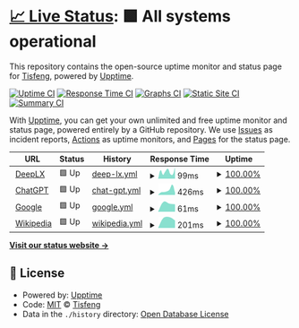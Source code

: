 # [📈 Live Status](https://Tisfeng.github.io/Upptime): <!--live status--> **🟩 All systems operational**

This repository contains the open-source uptime monitor and status page for [Tisfeng](https://Tisfeng.github.io/Upptime), powered by [Upptime](https://github.com/upptime/upptime).

[![Uptime CI](https://github.com/Tisfeng/Upptime/workflows/Uptime%20CI/badge.svg)](https://github.com/Tisfeng/Upptime/actions?query=workflow%3A%22Uptime+CI%22)
[![Response Time CI](https://github.com/Tisfeng/Upptime/workflows/Response%20Time%20CI/badge.svg)](https://github.com/Tisfeng/Upptime/actions?query=workflow%3A%22Response+Time+CI%22)
[![Graphs CI](https://github.com/Tisfeng/Upptime/workflows/Graphs%20CI/badge.svg)](https://github.com/Tisfeng/Upptime/actions?query=workflow%3A%22Graphs+CI%22)
[![Static Site CI](https://github.com/Tisfeng/Upptime/workflows/Static%20Site%20CI/badge.svg)](https://github.com/Tisfeng/Upptime/actions?query=workflow%3A%22Static+Site+CI%22)
[![Summary CI](https://github.com/Tisfeng/Upptime/workflows/Summary%20CI/badge.svg)](https://github.com/Tisfeng/Upptime/actions?query=workflow%3A%22Summary+CI%22)

With [Upptime](https://upptime.js.org), you can get your own unlimited and free uptime monitor and status page, powered entirely by a GitHub repository. We use [Issues](https://github.com/Tisfeng/Upptime/issues) as incident reports, [Actions](https://github.com/Tisfeng/Upptime/actions) as uptime monitors, and [Pages](https://Tisfeng.github.io/Upptime) for the status page.

<!--start: status pages-->
<!-- This summary is generated by Upptime (https://github.com/upptime/upptime) -->
<!-- Do not edit this manually, your changes will be overwritten -->
<!-- prettier-ignore -->
| URL | Status | History | Response Time | Uptime |
| --- | ------ | ------- | ------------- | ------ |
| <img alt="" src="https://icons.duckduckgo.com/ip3/deeplx.izual.me.ico" height="13"> [DeepLX](https://deeplx.izual.me) | 🟩 Up | [deep-lx.yml](https://github.com/tisfeng/Upptime/commits/HEAD/history/deep-lx.yml) | <details><summary><img alt="Response time graph" src="./graphs/deep-lx/response-time-week.png" height="20"> 99ms</summary><br><a href="https://upptime.izual.me/history/deep-lx"><img alt="Response time 99" src="https://img.shields.io/endpoint?url=https%3A%2F%2Fraw.githubusercontent.com%2Ftisfeng%2FUpptime%2FHEAD%2Fapi%2Fdeep-lx%2Fresponse-time.json"></a><br><a href="https://upptime.izual.me/history/deep-lx"><img alt="24-hour response time 99" src="https://img.shields.io/endpoint?url=https%3A%2F%2Fraw.githubusercontent.com%2Ftisfeng%2FUpptime%2FHEAD%2Fapi%2Fdeep-lx%2Fresponse-time-day.json"></a><br><a href="https://upptime.izual.me/history/deep-lx"><img alt="7-day response time 99" src="https://img.shields.io/endpoint?url=https%3A%2F%2Fraw.githubusercontent.com%2Ftisfeng%2FUpptime%2FHEAD%2Fapi%2Fdeep-lx%2Fresponse-time-week.json"></a><br><a href="https://upptime.izual.me/history/deep-lx"><img alt="30-day response time 99" src="https://img.shields.io/endpoint?url=https%3A%2F%2Fraw.githubusercontent.com%2Ftisfeng%2FUpptime%2FHEAD%2Fapi%2Fdeep-lx%2Fresponse-time-month.json"></a><br><a href="https://upptime.izual.me/history/deep-lx"><img alt="1-year response time 99" src="https://img.shields.io/endpoint?url=https%3A%2F%2Fraw.githubusercontent.com%2Ftisfeng%2FUpptime%2FHEAD%2Fapi%2Fdeep-lx%2Fresponse-time-year.json"></a></details> | <details><summary><a href="https://upptime.izual.me/history/deep-lx">100.00%</a></summary><a href="https://upptime.izual.me/history/deep-lx"><img alt="All-time uptime 100.00%" src="https://img.shields.io/endpoint?url=https%3A%2F%2Fraw.githubusercontent.com%2Ftisfeng%2FUpptime%2FHEAD%2Fapi%2Fdeep-lx%2Fuptime.json"></a><br><a href="https://upptime.izual.me/history/deep-lx"><img alt="24-hour uptime 100.00%" src="https://img.shields.io/endpoint?url=https%3A%2F%2Fraw.githubusercontent.com%2Ftisfeng%2FUpptime%2FHEAD%2Fapi%2Fdeep-lx%2Fuptime-day.json"></a><br><a href="https://upptime.izual.me/history/deep-lx"><img alt="7-day uptime 100.00%" src="https://img.shields.io/endpoint?url=https%3A%2F%2Fraw.githubusercontent.com%2Ftisfeng%2FUpptime%2FHEAD%2Fapi%2Fdeep-lx%2Fuptime-week.json"></a><br><a href="https://upptime.izual.me/history/deep-lx"><img alt="30-day uptime 100.00%" src="https://img.shields.io/endpoint?url=https%3A%2F%2Fraw.githubusercontent.com%2Ftisfeng%2FUpptime%2FHEAD%2Fapi%2Fdeep-lx%2Fuptime-month.json"></a><br><a href="https://upptime.izual.me/history/deep-lx"><img alt="1-year uptime 100.00%" src="https://img.shields.io/endpoint?url=https%3A%2F%2Fraw.githubusercontent.com%2Ftisfeng%2FUpptime%2FHEAD%2Fapi%2Fdeep-lx%2Fuptime-year.json"></a></details>
| <img alt="" src="https://icons.duckduckgo.com/ip3/chatgpt.izual.me.ico" height="13"> [ChatGPT](https://chatgpt.izual.me) | 🟩 Up | [chat-gpt.yml](https://github.com/tisfeng/Upptime/commits/HEAD/history/chat-gpt.yml) | <details><summary><img alt="Response time graph" src="./graphs/chat-gpt/response-time-week.png" height="20"> 426ms</summary><br><a href="https://upptime.izual.me/history/chat-gpt"><img alt="Response time 426" src="https://img.shields.io/endpoint?url=https%3A%2F%2Fraw.githubusercontent.com%2Ftisfeng%2FUpptime%2FHEAD%2Fapi%2Fchat-gpt%2Fresponse-time.json"></a><br><a href="https://upptime.izual.me/history/chat-gpt"><img alt="24-hour response time 426" src="https://img.shields.io/endpoint?url=https%3A%2F%2Fraw.githubusercontent.com%2Ftisfeng%2FUpptime%2FHEAD%2Fapi%2Fchat-gpt%2Fresponse-time-day.json"></a><br><a href="https://upptime.izual.me/history/chat-gpt"><img alt="7-day response time 426" src="https://img.shields.io/endpoint?url=https%3A%2F%2Fraw.githubusercontent.com%2Ftisfeng%2FUpptime%2FHEAD%2Fapi%2Fchat-gpt%2Fresponse-time-week.json"></a><br><a href="https://upptime.izual.me/history/chat-gpt"><img alt="30-day response time 426" src="https://img.shields.io/endpoint?url=https%3A%2F%2Fraw.githubusercontent.com%2Ftisfeng%2FUpptime%2FHEAD%2Fapi%2Fchat-gpt%2Fresponse-time-month.json"></a><br><a href="https://upptime.izual.me/history/chat-gpt"><img alt="1-year response time 426" src="https://img.shields.io/endpoint?url=https%3A%2F%2Fraw.githubusercontent.com%2Ftisfeng%2FUpptime%2FHEAD%2Fapi%2Fchat-gpt%2Fresponse-time-year.json"></a></details> | <details><summary><a href="https://upptime.izual.me/history/chat-gpt">100.00%</a></summary><a href="https://upptime.izual.me/history/chat-gpt"><img alt="All-time uptime 100.00%" src="https://img.shields.io/endpoint?url=https%3A%2F%2Fraw.githubusercontent.com%2Ftisfeng%2FUpptime%2FHEAD%2Fapi%2Fchat-gpt%2Fuptime.json"></a><br><a href="https://upptime.izual.me/history/chat-gpt"><img alt="24-hour uptime 100.00%" src="https://img.shields.io/endpoint?url=https%3A%2F%2Fraw.githubusercontent.com%2Ftisfeng%2FUpptime%2FHEAD%2Fapi%2Fchat-gpt%2Fuptime-day.json"></a><br><a href="https://upptime.izual.me/history/chat-gpt"><img alt="7-day uptime 100.00%" src="https://img.shields.io/endpoint?url=https%3A%2F%2Fraw.githubusercontent.com%2Ftisfeng%2FUpptime%2FHEAD%2Fapi%2Fchat-gpt%2Fuptime-week.json"></a><br><a href="https://upptime.izual.me/history/chat-gpt"><img alt="30-day uptime 100.00%" src="https://img.shields.io/endpoint?url=https%3A%2F%2Fraw.githubusercontent.com%2Ftisfeng%2FUpptime%2FHEAD%2Fapi%2Fchat-gpt%2Fuptime-month.json"></a><br><a href="https://upptime.izual.me/history/chat-gpt"><img alt="1-year uptime 100.00%" src="https://img.shields.io/endpoint?url=https%3A%2F%2Fraw.githubusercontent.com%2Ftisfeng%2FUpptime%2FHEAD%2Fapi%2Fchat-gpt%2Fuptime-year.json"></a></details>
| <img alt="" src="https://icons.duckduckgo.com/ip3/www.google.com.ico" height="13"> [Google](https://www.google.com) | 🟩 Up | [google.yml](https://github.com/tisfeng/Upptime/commits/HEAD/history/google.yml) | <details><summary><img alt="Response time graph" src="./graphs/google/response-time-week.png" height="20"> 61ms</summary><br><a href="https://upptime.izual.me/history/google"><img alt="Response time 61" src="https://img.shields.io/endpoint?url=https%3A%2F%2Fraw.githubusercontent.com%2Ftisfeng%2FUpptime%2FHEAD%2Fapi%2Fgoogle%2Fresponse-time.json"></a><br><a href="https://upptime.izual.me/history/google"><img alt="24-hour response time 61" src="https://img.shields.io/endpoint?url=https%3A%2F%2Fraw.githubusercontent.com%2Ftisfeng%2FUpptime%2FHEAD%2Fapi%2Fgoogle%2Fresponse-time-day.json"></a><br><a href="https://upptime.izual.me/history/google"><img alt="7-day response time 61" src="https://img.shields.io/endpoint?url=https%3A%2F%2Fraw.githubusercontent.com%2Ftisfeng%2FUpptime%2FHEAD%2Fapi%2Fgoogle%2Fresponse-time-week.json"></a><br><a href="https://upptime.izual.me/history/google"><img alt="30-day response time 61" src="https://img.shields.io/endpoint?url=https%3A%2F%2Fraw.githubusercontent.com%2Ftisfeng%2FUpptime%2FHEAD%2Fapi%2Fgoogle%2Fresponse-time-month.json"></a><br><a href="https://upptime.izual.me/history/google"><img alt="1-year response time 61" src="https://img.shields.io/endpoint?url=https%3A%2F%2Fraw.githubusercontent.com%2Ftisfeng%2FUpptime%2FHEAD%2Fapi%2Fgoogle%2Fresponse-time-year.json"></a></details> | <details><summary><a href="https://upptime.izual.me/history/google">100.00%</a></summary><a href="https://upptime.izual.me/history/google"><img alt="All-time uptime 100.00%" src="https://img.shields.io/endpoint?url=https%3A%2F%2Fraw.githubusercontent.com%2Ftisfeng%2FUpptime%2FHEAD%2Fapi%2Fgoogle%2Fuptime.json"></a><br><a href="https://upptime.izual.me/history/google"><img alt="24-hour uptime 100.00%" src="https://img.shields.io/endpoint?url=https%3A%2F%2Fraw.githubusercontent.com%2Ftisfeng%2FUpptime%2FHEAD%2Fapi%2Fgoogle%2Fuptime-day.json"></a><br><a href="https://upptime.izual.me/history/google"><img alt="7-day uptime 100.00%" src="https://img.shields.io/endpoint?url=https%3A%2F%2Fraw.githubusercontent.com%2Ftisfeng%2FUpptime%2FHEAD%2Fapi%2Fgoogle%2Fuptime-week.json"></a><br><a href="https://upptime.izual.me/history/google"><img alt="30-day uptime 100.00%" src="https://img.shields.io/endpoint?url=https%3A%2F%2Fraw.githubusercontent.com%2Ftisfeng%2FUpptime%2FHEAD%2Fapi%2Fgoogle%2Fuptime-month.json"></a><br><a href="https://upptime.izual.me/history/google"><img alt="1-year uptime 100.00%" src="https://img.shields.io/endpoint?url=https%3A%2F%2Fraw.githubusercontent.com%2Ftisfeng%2FUpptime%2FHEAD%2Fapi%2Fgoogle%2Fuptime-year.json"></a></details>
| <img alt="" src="https://icons.duckduckgo.com/ip3/en.wikipedia.org.ico" height="13"> [Wikipedia](https://en.wikipedia.org) | 🟩 Up | [wikipedia.yml](https://github.com/tisfeng/Upptime/commits/HEAD/history/wikipedia.yml) | <details><summary><img alt="Response time graph" src="./graphs/wikipedia/response-time-week.png" height="20"> 201ms</summary><br><a href="https://upptime.izual.me/history/wikipedia"><img alt="Response time 201" src="https://img.shields.io/endpoint?url=https%3A%2F%2Fraw.githubusercontent.com%2Ftisfeng%2FUpptime%2FHEAD%2Fapi%2Fwikipedia%2Fresponse-time.json"></a><br><a href="https://upptime.izual.me/history/wikipedia"><img alt="24-hour response time 201" src="https://img.shields.io/endpoint?url=https%3A%2F%2Fraw.githubusercontent.com%2Ftisfeng%2FUpptime%2FHEAD%2Fapi%2Fwikipedia%2Fresponse-time-day.json"></a><br><a href="https://upptime.izual.me/history/wikipedia"><img alt="7-day response time 201" src="https://img.shields.io/endpoint?url=https%3A%2F%2Fraw.githubusercontent.com%2Ftisfeng%2FUpptime%2FHEAD%2Fapi%2Fwikipedia%2Fresponse-time-week.json"></a><br><a href="https://upptime.izual.me/history/wikipedia"><img alt="30-day response time 201" src="https://img.shields.io/endpoint?url=https%3A%2F%2Fraw.githubusercontent.com%2Ftisfeng%2FUpptime%2FHEAD%2Fapi%2Fwikipedia%2Fresponse-time-month.json"></a><br><a href="https://upptime.izual.me/history/wikipedia"><img alt="1-year response time 201" src="https://img.shields.io/endpoint?url=https%3A%2F%2Fraw.githubusercontent.com%2Ftisfeng%2FUpptime%2FHEAD%2Fapi%2Fwikipedia%2Fresponse-time-year.json"></a></details> | <details><summary><a href="https://upptime.izual.me/history/wikipedia">100.00%</a></summary><a href="https://upptime.izual.me/history/wikipedia"><img alt="All-time uptime 100.00%" src="https://img.shields.io/endpoint?url=https%3A%2F%2Fraw.githubusercontent.com%2Ftisfeng%2FUpptime%2FHEAD%2Fapi%2Fwikipedia%2Fuptime.json"></a><br><a href="https://upptime.izual.me/history/wikipedia"><img alt="24-hour uptime 100.00%" src="https://img.shields.io/endpoint?url=https%3A%2F%2Fraw.githubusercontent.com%2Ftisfeng%2FUpptime%2FHEAD%2Fapi%2Fwikipedia%2Fuptime-day.json"></a><br><a href="https://upptime.izual.me/history/wikipedia"><img alt="7-day uptime 100.00%" src="https://img.shields.io/endpoint?url=https%3A%2F%2Fraw.githubusercontent.com%2Ftisfeng%2FUpptime%2FHEAD%2Fapi%2Fwikipedia%2Fuptime-week.json"></a><br><a href="https://upptime.izual.me/history/wikipedia"><img alt="30-day uptime 100.00%" src="https://img.shields.io/endpoint?url=https%3A%2F%2Fraw.githubusercontent.com%2Ftisfeng%2FUpptime%2FHEAD%2Fapi%2Fwikipedia%2Fuptime-month.json"></a><br><a href="https://upptime.izual.me/history/wikipedia"><img alt="1-year uptime 100.00%" src="https://img.shields.io/endpoint?url=https%3A%2F%2Fraw.githubusercontent.com%2Ftisfeng%2FUpptime%2FHEAD%2Fapi%2Fwikipedia%2Fuptime-year.json"></a></details>

<!--end: status pages-->

[**Visit our status website →**](https://Tisfeng.github.io/Upptime)

## 📄 License

- Powered by: [Upptime](https://github.com/upptime/upptime)
- Code: [MIT](./LICENSE) © [Tisfeng](https://Tisfeng.github.io/Upptime)
- Data in the `./history` directory: [Open Database License](https://opendatacommons.org/licenses/odbl/1-0/)
